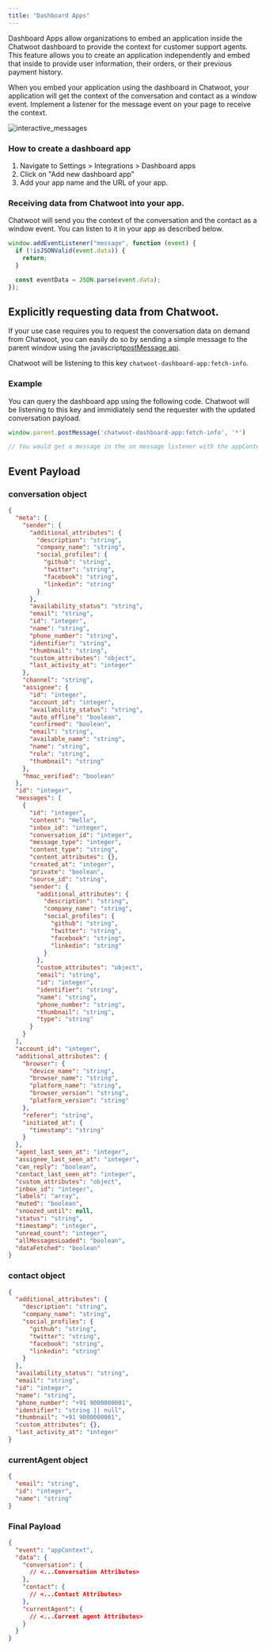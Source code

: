 ```yaml
---
title: "Dashboard Apps"
---
```


Dashboard Apps allow organizations to embed an application inside the Chatwoot dashboard to provide the context for customer support agents. This feature allows you to create an application independently and embed that inside to provide user information, their orders, or their previous payment history.

When you embed your application using the dashboard in Chatwoot, your application will get the context of the conversation and contact as a window event. Implement a listener for the message event on your page to receive the context.

![interactive_messages](./images/dapps.gif)

### How to create a dashboard app

1. Navigate to Settings > Integrations > Dashboard apps
2. Click on "Add new dashboard app"
3. Add your app name and the URL of your app.

### Receiving data from Chatwoot into your app.

Chatwoot will send you the context of the conversation and the contact as a window event. You can listen to it in your app as described below.

```js
window.addEventListener("message", function (event) {
  if (!isJSONValid(event.data)) {
    return;
  }

  const eventData = JSON.parse(event.data);
});
```
## Explicitly requesting data from Chatwoot.
If your use case requires you to request the conversation data on demand from Chatwoot, you can easily do so by sending a simple message to the parent window using the javascript[postMessage api](https://developer.mozilla.org/en-US/docs/Web/API/Window/postMessage). 

Chatwoot will be listening to this key `chatwoot-dashboard-app:fetch-info`.

### Example

You can query the dashboard app using the following code. Chatwoot will be listening to this key and immidiately send the requester with the updated conversation payload.

```js
window.parent.postMessage('chatwoot-dashboard-app:fetch-info', '*')

// You would get a message in the on message listener with the appContext payload.
```

## Event Payload

### conversation object

```json
{
  "meta": {
    "sender": {
      "additional_attributes": {
        "description": "string",
        "company_name": "string",
        "social_profiles": {
          "github": "string",
          "twitter": "string",
          "facebook": "string",
          "linkedin": "string"
        }
      },
      "availability_status": "string",
      "email": "string",
      "id": "integer",
      "name": "string",
      "phone_number": "string",
      "identifier": "string",
      "thumbnail": "string",
      "custom_attributes": "object",
      "last_activity_at": "integer"
    },
    "channel": "string",
    "assignee": {
      "id": "integer",
      "account_id": "integer",
      "availability_status": "string",
      "auto_offline": "boolean",
      "confirmed": "boolean",
      "email": "string",
      "available_name": "string",
      "name": "string",
      "role": "string",
      "thumbnail": "string"
    },
    "hmac_verified": "boolean"
  },
  "id": "integer",
  "messages": [
    {
      "id": "integer",
      "content": "Hello",
      "inbox_id": "integer",
      "conversation_id": "integer",
      "message_type": "integer",
      "content_type": "string",
      "content_attributes": {},
      "created_at": "integer",
      "private": "boolean",
      "source_id": "string",
      "sender": {
        "additional_attributes": {
          "description": "string",
          "company_name": "string",
          "social_profiles": {
            "github": "string",
            "twitter": "string",
            "facebook": "string",
            "linkedin": "string"
          }
        },
        "custom_attributes": "object",
        "email": "string",
        "id": "integer",
        "identifier": "string",
        "name": "string",
        "phone_number": "string",
        "thumbnail": "string",
        "type": "string"
      }
    }
  ],
  "account_id": "integer",
  "additional_attributes": {
    "browser": {
      "device_name": "string",
      "browser_name": "string",
      "platform_name": "string",
      "browser_version": "string",
      "platform_version": "string"
    },
    "referer": "string",
    "initiated_at": {
      "timestamp": "string"
    }
  },
  "agent_last_seen_at": "integer",
  "assignee_last_seen_at": "integer",
  "can_reply": "boolean",
  "contact_last_seen_at": "integer",
  "custom_attributes": "object",
  "inbox_id": "integer",
  "labels": "array",
  "muted": "boolean",
  "snoozed_until": null,
  "status": "string",
  "timestamp": "integer",
  "unread_count": "integer",
  "allMessagesLoaded": "boolean",
  "dataFetched": "boolean"
}
```

### contact object

```json
{
  "additional_attributes": {
    "description": "string",
    "company_name": "string",
    "social_profiles": {
      "github": "string",
      "twitter": "string",
      "facebook": "string",
      "linkedin": "string"
    }
  },
  "availability_status": "string",
  "email": "string",
  "id": "integer",
  "name": "string",
  "phone_number": "+91 9000000001",
  "identifier": "string || null",
  "thumbnail": "+91 9000000001",
  "custom_attributes": {},
  "last_activity_at": "integer"
}
```

### currentAgent object

```json
{
  "email": "string",
  "id": "integer",
  "name": "string"
}
```


### Final Payload
```json
{
  "event": "appContext",
  "data": {
    "conversation": {
      // <...Conversation Attributes>
    },
    "contact": {
      // <...Contact Attributes>
    },
    "currentAgent": {
      // <...Current agent Attributes>
    }
  }
}
```
